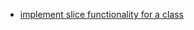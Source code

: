 * [implement slice functionality for a class ](https://stackoverflow.com/questions/2936863/implementing-slicing-in-getitem)
